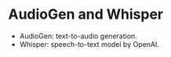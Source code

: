 # AudioGen and Whisper
- AudioGen: text-to-audio generation.
- Whisper: speech-to-text model by OpenAI.